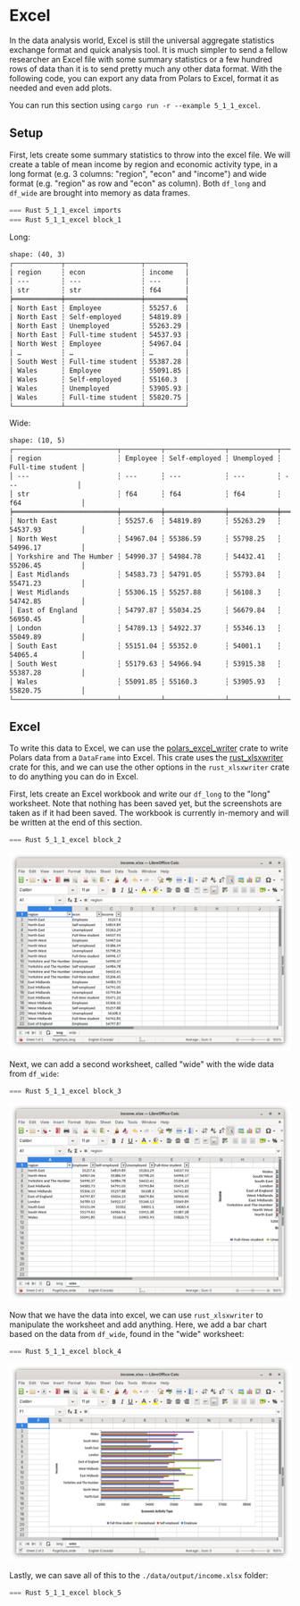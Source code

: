 # Excel

In the data analysis world, Excel is still the universal aggregate statistics exchange format and quick analysis tool. It is much simpler to send a fellow researcher an Excel file with some summary statistics or a few hundred rows of data than it is to send pretty much any other data format. With the following code, you can export any data from Polars to Excel, format it as needed and even add plots.

You can run this section using `cargo run -r --example 5_1_1_excel`.

## Setup

First, lets create some summary statistics to throw into the excel file. We will create a table of mean income by region and economic activity type, in a long format (e.g. 3 columns: "region", "econ" and "income") and wide format (e.g. "region" as row and "econ" as column). Both `df_long` and `df_wide` are brought into memory as data frames.

```rust
=== Rust 5_1_1_excel imports
=== Rust 5_1_1_excel block_1
```

Long:

```
shape: (40, 3)
┌────────────┬───────────────────┬──────────┐
│ region     ┆ econ              ┆ income   │
│ ---        ┆ ---               ┆ ---      │
│ str        ┆ str               ┆ f64      │
╞════════════╪═══════════════════╪══════════╡
│ North East ┆ Employee          ┆ 55257.6  │
│ North East ┆ Self-employed     ┆ 54819.89 │
│ North East ┆ Unemployed        ┆ 55263.29 │
│ North East ┆ Full-time student ┆ 54537.93 │
│ North West ┆ Employee          ┆ 54967.04 │
│ …          ┆ …                 ┆ …        │
│ South West ┆ Full-time student ┆ 55387.28 │
│ Wales      ┆ Employee          ┆ 55091.85 │
│ Wales      ┆ Self-employed     ┆ 55160.3  │
│ Wales      ┆ Unemployed        ┆ 53905.93 │
│ Wales      ┆ Full-time student ┆ 55820.75 │
└────────────┴───────────────────┴──────────┘
```

Wide:

```
shape: (10, 5)
┌──────────────────────────┬──────────┬───────────────┬────────────┬───────────────────┐
│ region                   ┆ Employee ┆ Self-employed ┆ Unemployed ┆ Full-time student │
│ ---                      ┆ ---      ┆ ---           ┆ ---        ┆ ---               │
│ str                      ┆ f64      ┆ f64           ┆ f64        ┆ f64               │
╞══════════════════════════╪══════════╪═══════════════╪════════════╪═══════════════════╡
│ North East               ┆ 55257.6  ┆ 54819.89      ┆ 55263.29   ┆ 54537.93          │
│ North West               ┆ 54967.04 ┆ 55386.59      ┆ 55798.25   ┆ 54996.17          │
│ Yorkshire and The Humber ┆ 54990.37 ┆ 54984.78      ┆ 54432.41   ┆ 55206.45          │
│ East Midlands            ┆ 54583.73 ┆ 54791.05      ┆ 55793.84   ┆ 55471.23          │
│ West Midlands            ┆ 55306.15 ┆ 55257.88      ┆ 56108.3    ┆ 54742.85          │
│ East of England          ┆ 54797.87 ┆ 55034.25      ┆ 56679.84   ┆ 56950.45          │
│ London                   ┆ 54789.13 ┆ 54922.37      ┆ 55346.13   ┆ 55049.89          │
│ South East               ┆ 55151.04 ┆ 55352.0       ┆ 54001.1    ┆ 54065.4           │
│ South West               ┆ 55179.63 ┆ 54966.94      ┆ 53915.38   ┆ 55387.28          │
│ Wales                    ┆ 55091.85 ┆ 55160.3       ┆ 53905.93   ┆ 55820.75          │
└──────────────────────────┴──────────┴───────────────┴────────────┴───────────────────┘
```

## Excel

To write this data to Excel, we can use the [polars_excel_writer](https://docs.rs/polars_excel_writer/latest/polars_excel_writer/) crate to write Polars data from a `DataFrame` into Excel. This crate uses the [rust_xlsxwriter](https://docs.rs/rust_xlsxwriter/latest/rust_xlsxwriter/) crate for this, and we can use the other options in the `rust_xlsxwriter` crate to do anything you can do in Excel. 

First, lets create an Excel workbook and write our `df_long` to the "long" worksheet. Note that nothing has been saved yet, but the screenshots are taken as if it had been saved. The workbook is currently in-memory and will be written at the end of this section.

```rust
=== Rust 5_1_1_excel block_2
```

![Long Excel data](images/excel/long.png)

Next, we can add a second worksheet, called "wide" with the wide data from `df_wide`:

```rust
=== Rust 5_1_1_excel block_3
```

![Wide Excel data](images/excel/wide.png)

Now that we have the data into excel, we can use `rust_xlsxwriter` to manipulate the worksheet and add anything. Here, we add a bar chart based on the data from `df_wide`, found in the "wide" worksheet:

```rust
=== Rust 5_1_1_excel block_4
```

![Excel graph based on wide data](images/excel/graph.png)

Lastly, we can save all of this to the `./data/output/income.xlsx` folder:

```rust
=== Rust 5_1_1_excel block_5
```